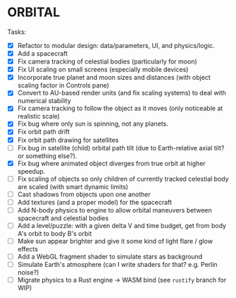 # ORBITAL

Tasks:

- [x] Refactor to modular design: data/parameters, UI, and physics/logic.
- [x] Add a spacecraft
- [x] Fix camera tracking of celestial bodies (particularly for moon)
- [x] Fix UI scaling on small screens (especially mobile devices)
- [x] Incorporate true planet and moon sizes and distances (with object scaling factor in Controls pane)
- [x] Convert to AU-based render units (and fix scaling systems) to deal with numerical stability
- [x] Fix camera tracking to follow the object as it moves (only noticeable at realistic scale)
- [x] Fix bug where only sun is spinning, not any planets.
- [x] Fix orbit path drift
- [x] Fix orbit path drawing for satellites
- [ ] Fix bug in satellite (child) orbital path tilt (due to Earth-relative axial tilt? or something else?).
- [x] Fix bug where animated object diverges from true orbit at higher speedup.
- [ ] Fix scaling of objects so only children of currently tracked celestial body are scaled (with smart dynamic limits)
- [ ] Cast shadows from objects upon one another
- [ ] Add textures (and a proper model) for the spacecraft
- [ ] Add N-body physics to engine to allow orbital maneuvers between spacecraft and celestial bodies
- [ ] Add a level/puzzle: with a given delta V and time budget, get from body A's orbit to body B's orbit
- [ ] Make sun appear brighter and give it some kind of light flare / glow effects
- [ ] Add a WebGL fragment shader to simulate stars as background
- [ ] Simulate Earth's atmosphere (can I write shaders for that? e.g. Perlin noise?)
- [ ] Migrate physics to a Rust engine -> WASM bind (see `rustify` branch for WIP)
